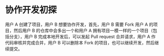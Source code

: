# 协作开发初探

用户 A 创建了项目，用户 B 想要协作开发，首先，用户 B 需要 Fork 用户 A 的项目，然后用户 B 的仓库中会多出一个和用户 A 拥有项目一模一样的一个项目（包括分支），用户 B 完成本地开发后，可以发起 Pull request 合并请求，用户 A 作代码审核并完成合并，用户 B 可以删除本 Fork 的项目，也可以继续开发，然后继续提交。
